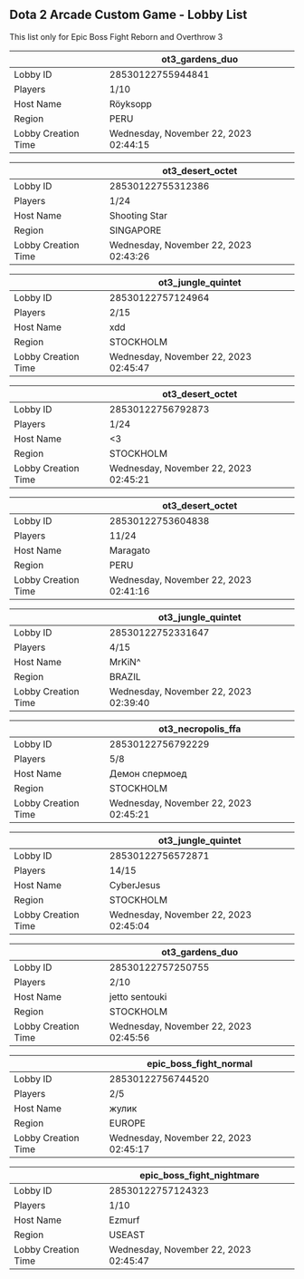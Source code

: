 ## Dota 2 Arcade Custom Game - Lobby List

This list only for Epic Boss Fight Reborn and Overthrow 3

|  | ot3_gardens_duo |
| ------ | ------ |
| Lobby ID | 28530122755944841 |
| Players | 1/10 |
| Host Name | Röyksopp |
| Region | PERU |
| Lobby Creation Time | Wednesday, November 22, 2023 02:44:15 |


|  | ot3_desert_octet |
| ------ | ------ |
| Lobby ID | 28530122755312386 |
| Players | 1/24 |
| Host Name | Shooting Star |
| Region | SINGAPORE |
| Lobby Creation Time | Wednesday, November 22, 2023 02:43:26 |


|  | ot3_jungle_quintet |
| ------ | ------ |
| Lobby ID | 28530122757124964 |
| Players | 2/15 |
| Host Name | xdd |
| Region | STOCKHOLM |
| Lobby Creation Time | Wednesday, November 22, 2023 02:45:47 |


|  | ot3_desert_octet |
| ------ | ------ |
| Lobby ID | 28530122756792873 |
| Players | 1/24 |
| Host Name | <3 |
| Region | STOCKHOLM |
| Lobby Creation Time | Wednesday, November 22, 2023 02:45:21 |


|  | ot3_desert_octet |
| ------ | ------ |
| Lobby ID | 28530122753604838 |
| Players | 11/24 |
| Host Name | Maragato |
| Region | PERU |
| Lobby Creation Time | Wednesday, November 22, 2023 02:41:16 |


|  | ot3_jungle_quintet |
| ------ | ------ |
| Lobby ID | 28530122752331647 |
| Players | 4/15 |
| Host Name | MrKiN^ |
| Region | BRAZIL |
| Lobby Creation Time | Wednesday, November 22, 2023 02:39:40 |


|  | ot3_necropolis_ffa |
| ------ | ------ |
| Lobby ID | 28530122756792229 |
| Players | 5/8 |
| Host Name | Демон спермоед |
| Region | STOCKHOLM |
| Lobby Creation Time | Wednesday, November 22, 2023 02:45:21 |


|  | ot3_jungle_quintet |
| ------ | ------ |
| Lobby ID | 28530122756572871 |
| Players | 14/15 |
| Host Name | CyberJesus |
| Region | STOCKHOLM |
| Lobby Creation Time | Wednesday, November 22, 2023 02:45:04 |


|  | ot3_gardens_duo |
| ------ | ------ |
| Lobby ID | 28530122757250755 |
| Players | 2/10 |
| Host Name | jetto sentouki |
| Region | STOCKHOLM |
| Lobby Creation Time | Wednesday, November 22, 2023 02:45:56 |


|  | epic_boss_fight_normal |
| ------ | ------ |
| Lobby ID | 28530122756744520 |
| Players | 2/5 |
| Host Name | жулик |
| Region | EUROPE |
| Lobby Creation Time | Wednesday, November 22, 2023 02:45:17 |


|  | epic_boss_fight_nightmare |
| ------ | ------ |
| Lobby ID | 28530122757124323 |
| Players | 1/10 |
| Host Name | Ezmurf |
| Region | USEAST |
| Lobby Creation Time | Wednesday, November 22, 2023 02:45:47 |


